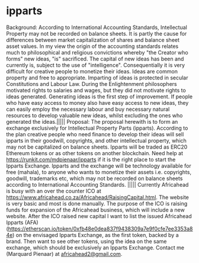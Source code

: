 # ipparts
Background: According to International Accounting Standards, Intellectual
Property may not be recorded on balance sheets. It is partly the cause for
differences between market capitalization of shares and balance sheet asset
values. In my view the origin of the accounting standards relates much to
philosophical and religious convictions whereby "the Creator who forms" new
ideas, "is" sacrificed. The capital of new ideas has been and currently is,
subject to the use of "intelligence". Consequentially it is very difficult
for creative people to monetize their ideas. Ideas are common property and
free to appropriate. Imparting of ideas is protected in secular Constitutions
and Labour Law. During the Enlightenment philosophers motivated rights to
salaries and wages, but they did not motivate rights to ideas generated.
Generating ideas is the first step of improvement. If people who have easy
access to money also have easy access to new ideas, they can easily employ
the necessary labour and buy necessary natural resources to develop valuable
new ideas, whilst excluding the ones who generated the ideas.|||||
Proposal: The proposal herewith is to form an exchange exclusively for
Intellectual Property Parts (ipparts). According to the plan creative people
who need finance to develop their ideas will sell ipparts in their goodwill, copyrights,
and other intellectual property, which may not be capitalized on balance sheets.
Ipparts will be traded as ERC20 Ethereum tokens or as other tokens on another
blockchain. Need help at
https://runkit.com/mdpienaar/ipparts if it is the right place to start the Ipparts Exchange. Ipparts
and the exchange will be technology available for free (mahala), to anyone
who wants to monetize their assets i.e. copyrights, goodwill, trademarks etc,
which may not be recorded on balance sheets according to International Accounting
Standards. ||||| Currently Africahead is busy with an over the counter ICO at
https://www.africahead.co.za/Africahead/RaisingCapital.html. The website is very 
basic and most is done manually. The purpose of the ICO is raising funds for expansion
of the Africahead business, which will include a new website. After the ICO raised new
capital I want to list the issued Africahead Ipparts (AFA) 
(https://etherscan.io/token/0xfb48e0dea837f9438309a7e9f0cfe7ee3353a84e) on the envisaged
Ipparts Exchange, as the first token, backed by a brand. Then want to see other tokens,
using the idea on the same exchange, which should be exclusively an Ipparts Exchange.
Contact me (Marquard Pienaar) at africahead2@gmail.com.
